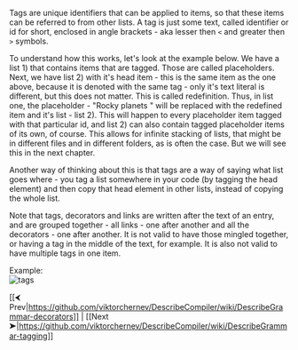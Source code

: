 Tags are unique identifiers that can be applied to items, so that these items can be referred to from other lists. A tag is just some text, called identifier or id for short, enclosed in angle brackets - aka lesser then `<` and greater then `>` symbols.  
  
To understand how this works, let's look at the example below. We have a list 1) that contains items that are tagged. Those are called placeholders. Next, we have list 2) with it's head item - this is the same item as the one above, because it is denoted with the same tag - only it's text literal is different, but this does not matter. This is called redefinition. Thus, in list one, the placeholder - "Rocky planets <roc>" will be replaced with the redefined item and it's list - list 2). This will happen to every placeholder item tagged with that particular id, and list 2) can also contain tagged placeholder items of its own, of course. This allows for infinite stacking of lists, that might be in different files and in different folders, as is often the case. But we will see this in the next chapter.   
  
Another way of thinking about this is that tags are a way of saying what list goes where - you tag a list somewhere in your code (by tagging the head element) and then copy that head element in other lists, instead of copying the whole list.  
   
Note that tags, decorators and links are written after the text of an entry, and are grouped together - all links - one after another and all the decorators  - one after another. It is not valid to have those mingled together, or having a tag in the middle of the text, for example. It is also not valid to have multiple tags in one item.  
  
Example:  
![tags](https://github.com/viktorchernev/DescribeCompiler/assets/72315339/383a4ebe-0ba9-4377-824a-050d338321e3)
  
[[⮜ Prev|https://github.com/viktorchernev/DescribeCompiler/wiki/DescribeGrammar-decorators]] | [[Next ➤|https://github.com/viktorchernev/DescribeCompiler/wiki/DescribeGrammar-tagging]]